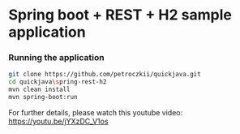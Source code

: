 # Spring boot + REST + H2 sample application

### Running the application

```sh
git clone https://github.com/petroczkii/quickjava.git
cd quickjava\spring-rest-h2
mvn clean install
mvn spring-boot:run
```

For further details, please watch this youtube video:
https://youtu.be/jYXzDC_V1os